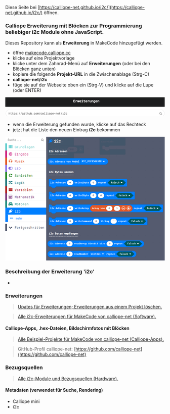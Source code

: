 
Diese Seite bei [https://calliope-net.github.io/i2c/](https://calliope-net.github.io/i2c/) öffnen.

### Calliope Erweiterung mit Blöcken zur Programmierung beliebiger i2c Module ohne JavaScript.

Dieses Repository kann als **Erweiterung** in MakeCode hinzugefügt werden.

* öffne [makecode.calliope.cc](https://makecode.calliope.cc)
* klicke auf eine Projektvorlage
* klicke unter dem Zahnrad-Menü auf **Erweiterungen** (oder bei den Blöcken ganz unten)
* kopiere die folgende **Projekt-URL** in die Zwischenablage (Strg-C)
* **calliope-net/i2c**
* füge sie auf der Webseite oben ein (Strg-V) und klicke auf die Lupe (oder ENTER)

![](erweiterung-laden.png)

* wenn die Erweiterung gefunden wurde, klicke auf das Rechteck
* jetzt hat die Liste den neuen Eintrag **i2c** bekommen

![](blocks.png)

### Beschreibung der Erweiterung 'i2c'

*


### Erweiterungen

> [Upates für Erweiterungen; Erweiterungen aus einem Projekt löschen.](https://calliope-net.github.io/i2c-test#updates)

> [Alle i2c-Erweiterungen für MakeCode von calliope-net (Software).](https://calliope-net.github.io/i2c-test#erweiterungen)

#### Calliope-Apps, .hex-Dateien, Bildschirmfotos mit Blöcken

> [Alle Beispiel-Projekte für MakeCode von calliope-net (Calliope-Apps).](https://calliope-net.github.io/i2c-test#programmierbeispiele)

> GitHub-Profil calliope-net: [https://github.com/calliope-net](https://github.com/calliope-net)

### Bezugsquellen

> [Alle i2c-Module und Bezugsquellen (Hardware).](https://calliope-net.github.io/i2c-test#bezugsquellen)

#### Metadaten (verwendet für Suche, Rendering)

* Calliope mini
* i2c
